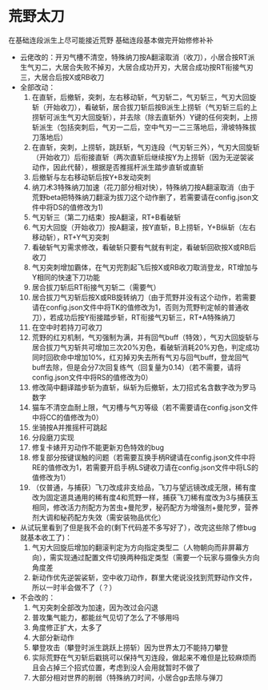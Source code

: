 # 荒野太刀
在基础连段派生上尽可能接近荒野 基础连段基本做完开始修修补补

- 云佬改的：开刃气槽不清空，特殊纳刀按A翻滚取消（收刀），小居合按RT派生气刃二，大居合失败不掉刃，大居合成功开刃，大居合成功按RT衔接气刃三，大居合后按X或RB收刀
- 全部改动：
  1. 在直斩，后撤斩，突刺，左右移动斩，气刃斩二，气刃斩三，气刃大回旋斩（开始收刀），看破斩，居合拔刀斩后按B派生上捞斩（气刃斩三后的上捞斩可派生气刃大回旋斩），并去除（除去直斩外）Y键的任何突刺，上捞斩派生（包括突刺后，气刃一二后，空中气刃一二三落地后，滑坡特殊拔刀落地后）
  2. 在直斩，突刺，上捞斩，跳跃斩，气刃连段（气刃斩三外），气刃大回旋斩（开始收刀）后衔接直斩（两次直斩后继续按Y为上捞斩（因为无逆袈裟动作，因此代替），根据是否推摇杆派生踏步直斩或直斩
  3. 后撤斩与左右移动斩后按Y+B发动突刺
  4. 纳刀术3特殊纳刀加速（花刀部分相对快），特殊纳刀按A翻滚取消（由于荒野beta把特殊纳刀翻滚为拔刀这个动作删了，若需要请在config.json文件中将DS的值修改为1)
  5. 气刃斩三（第二刀结束）按A翻滚，RT+B看破斩
  6. 气刃大回旋（开始收刀）按A翻滚，按Y直斩，B上捞斩，Y+B纵斩（左右移动斩），RT+Y气刃突刺
  7. 看破斩气刃需求修改，看破斩只要有气就有判定，看破斩回砍按X或RB后收刀
  8. 气刃突刺增加霸体，在气刃兜割起飞后按X或RB收刀取消登龙，RT增加与Y相同的快速下刀功能
  9. 居合拔刀斩后RT衔接气刃斩二（需要气）
  10. 居合拔刀气刃斩后按X或RB旋转纳刀（由于荒野并没有这个动作，若需要请在config.json文件中将TK的值修改为1，否则为荒野判定帧的普通收刀），若成功后按Y衔接踏步斩，RT衔接气刃斩三，RT+A特殊纳刀
  11. 在空中时若持刀可收刀
  12. 荒野的红刃机制，气刃强制为满，并有回气buff（特效），气刃大回旋斩与居合拔刀气刃斩共可增加三次20%刃色，看破斩消耗20%刃色，判定成功同时回砍命中增加10%，红刃掉刃失去所有气刃与回气buff，登龙回气buff去除，但是会分7次回复练气（回复量为0.14）（若不需要，请将config.json文件中将RS的值修改为0）
  13. 修改简中翻译踏步斩为直斩，纵斩为后撤斩，太刀招式名含数字改为罗马数字
  14. 猫车不清空血耐上限，气刃槽与气刃等级（若不需要请在config.json文件中将CC的值修改为0）
  15. 坐骑按A并推摇杆可跳起
  16. 分段磨刀实现
  17. 修复卡婊开刃动作不能更新刃色特效的bug
  18. 修复部分按键误触的问题（若需要互换手柄R键请在config.json文件中将RE的值修改为1，若需要开启手柄LS键收刀请在config.json文件中将LS的值修改为1）
  19. （仅普通，与捕获）飞刀改成非支给品，飞刀与望远镜改成无限，稀有度改为固定道具通用的稀有度4和荒野一样，捕获飞刀稀有度改为3与捕获玉相同，修改活力剂配方为苦虫+曼陀罗，秘药配方为增强剂+曼陀罗，营养剂大调和秘药配方失效（需安装物品优化）
- 从试玩里看到了但是我不会的(剩下代码差不多写好了），改完这些除了修bug就基本收工了)：
  1. 气刃大回旋后增加的翻滚判定为方向指定类型二（人物朝向而非屏幕方向），需实现通过配置文件切换两种指定类型（需要一个玩家与摄像头方向角度差
  2. 新动作优先逆袈裟斩，空中收刀动作，群里大佬说没找到荒野动作文件，所以一时半会做不了（？）
- 不会改的：
  1. 气刃突刺全部改为加速，因为改过会闪退
  2. 普攻集气能力，都能丝气见切了怎么了不够用吗
  3. 角度修正扩大，太多了
  4. 大部分新动作
  5. 攀登攻击（攀登时派生跳跃上捞斩）因为世界太刀不能持刀攀登
  6. 实际荒野在气刃斩后戳挑可以保持气刃连段，做起来不难但是比较麻烦而且会占掉三个招式位置，考虑到没人会用就暂时不做了
  7. 大部分相对世界的削弱（特殊纳刀时间，小居合gp去除与弹刀
